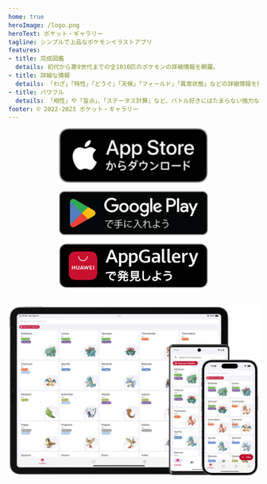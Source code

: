 ```yaml
---
home: true
heroImage: /logo.png
heroText: ポケット・ギャラリー
tagline: シンプルで上品なポケモンイラストアプリ
features:
- title: 完成図鑑
  details: 初代から第9世代までの全1010匹のポケモンの詳細情報を網羅。
- title: 詳細な情報
  details: 「わざ」「特性」「どうぐ」「天候」「フィールド」「異常状態」などの詳細情報を提供します。
- title: パワフル
  details: 「相性」や「盲点」、「ステータス計算」など、バトル好きにはたまらない強力な機能。
footer: © 2022-2023 ポケット・ギャラリー
---
```

<a href="https://apps.apple.com/us/app/pocket-gallery-dex/id6464266038">
<div align="center">
<img src="../.vuepress/public/app-store-badge-jp.svg" alt="hero" style="width: 300px;"/>
</div>
</a>

<a href="https://play.google.com/store/apps/details?id=com.eurekaffeine.pokedex">
<div align="center">
<img src="../.vuepress/public/google-play-badge-ja.png" alt="hero" style="width: 300px;"/>
</div>
</a>

<a href="https://url.cloud.huawei.com/nlFEFYg8Cc?shareTo=qrcode">
<div align="center">
<img src="../.vuepress/public/app-gallery-badge-jp.svg" alt="hero" style="width: 300px;"/>
</div>
</a>

\
![hero](../.vuepress/public/hero.png)
